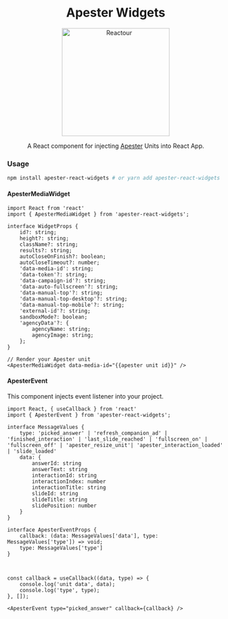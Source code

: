 <h1 align='center'>
  Apester Widgets
</h1>
<p align="center">
  <img alt="Reactour" title="Reactour" src="https://apester.com/wp-content/uploads/2021/07/0003_solutions-page_Publishers_4.png" width="250">
</p>

<p align='center'>
  A React component for injecting <a href='https://apester.com'>Apester</a> Units into React App.
</p>

### Usage

```bash
npm install apester-react-widgets # or yarn add apester-react-widgets
```
#### ApesterMediaWidget
```tsx
import React from 'react'
import { ApesterMediaWidget } from 'apester-react-widgets';

interface WidgetProps {
    id?: string;
    height?: string;
    className?: string;
    results?: string;
    autoCloseOnFinish?: boolean;
    autoCloseTimeout?: number;
    'data-media-id': string;
    'data-token'?: string;
    'data-campaign-id'?: string;
    'data-auto-fullscreen'?: string;
    'data-manual-top'?: string;
    'data-manual-top-desktop'?: string;
    'data-manual-top-mobile'?: string;
    'external-id'?: string;
    sandboxMode?: boolean;
    'agencyData'?: {
        agencyName: string;
        agencyImage: string;
    };
}

// Render your Apester unit
<ApesterMediaWidget data-media-id="{{apester unit id}}" />
```

#### ApesterEvent

This component injects event listener into your project.

```tsx
import React, { useCallback } from 'react'
import { ApesterEvent } from 'apester-react-widgets';

interface MessageValues {
    type: 'picked_answer' | 'refresh_companion_ad' | 'finished_interaction' | 'last_slide_reached' | 'fullscreen_on' | 'fullscreen_off' | 'apester_resize_unit'| 'apester_interaction_loaded' | 'slide_loaded'
    data: {
        answerId: string
        answerText: string
        interactionId: string
        interactionIndex: number
        interactionTitle: string
        slideId: string
        slideTitle: string
        slidePosition: number
    }
}

interface ApesterEventProps {
    callback: (data: MessageValues['data'], type: MessageValues['type']) => void;
    type: MessageValues['type']
}



const callback = useCallback((data, type) => {
    console.log('unit data', data);
    console.log('type', type);
}, []);

<ApesterEvent type="picked_answer" callback={callback} />
```

